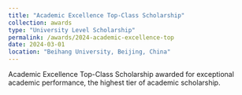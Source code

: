 ```yaml
---
title: "Academic Excellence Top-Class Scholarship"
collection: awards
type: "University Level Scholarship"
permalink: /awards/2024-academic-excellence-top
date: 2024-03-01
location: "Beihang University, Beijing, China"
---
```


Academic Excellence Top-Class Scholarship awarded for exceptional academic performance, the highest tier of academic scholarship.
